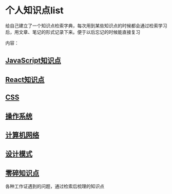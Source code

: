 # 个人知识点list

给自己建立了一个知识点检索字典，每次用到某些知识点的时候都会通过检索学习后，用文章、笔记的形式记录下来。便于以后忘记的时候能直接复习

内容：

## [JavaScript知识点](./1_javascript)

## [React知识点](./2_React)

## [CSS](./3_CSS相关)

## [操作系统](./4_操作系统相关)

## [计算机网络](./5_计算机网络)

## [设计模式](./6_设计模式)

## [零碎知识点](./零碎知识点)

各种工作证遇到的问题，通过检索后梳理的知识点
